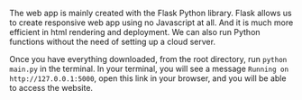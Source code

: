 The web app is mainly created with the Flask Python library. 
Flask allows us to create responsive web app using no Javascript at all. And it is much more efficient in html rendering and deployment. We can also run Python functions without the need of setting up a cloud server.

Once you have everything downloaded, from the root directory, run `python main.py` in the terminal.
In your terminal, you will see a message `Running on http://127.0.0.1:5000`, open this link in your browser, and you will be able to access the website. 